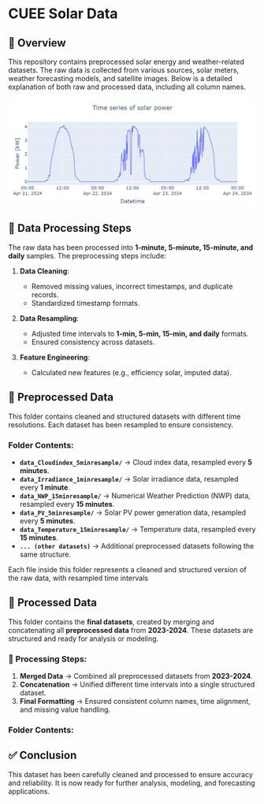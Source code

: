 # CUEE Solar Data  

## 📌 Overview  
This repository contains preprocessed solar energy and weather-related datasets. The raw data is collected from various sources, solar meters, weather forecasting models, and satellite images. Below is a detailed explanation of both raw and processed data, including all column names.  

![Plot Preview](https://raw.githubusercontent.com/energyCUEE/CUEE-solar-data/master/graph/timeseries_P.png)

## 🔄 Data Processing Steps

The raw data has been processed into **1-minute, 5-minute, 15-minute, and daily** samples. The preprocessing steps include: 

1. **Data Cleaning**:  
   - Removed missing values, incorrect timestamps, and duplicate records.  
   - Standardized timestamp formats.  

2. **Data Resampling**:  
   - Adjusted time intervals to **1-min, 5-min, 15-min, and daily** formats.  
   - Ensured consistency across datasets.  

3. **Feature Engineering**:  
   - Calculated new features (e.g., efficiency solar, imputed data).


## 📂 Preprocessed Data  

This folder contains cleaned and structured datasets with different time resolutions. Each dataset has been resampled to ensure consistency.  

### Folder Contents:  

- **`data_Cloudindex_5minresample/`** → Cloud index data, resampled every **5 minutes**.  
- **`data_Irradiance_1minresample/`** → Solar irradiance data, resampled every **1 minute**.  
- **`data_NWP_15minresample/`** → Numerical Weather Prediction (NWP) data, resampled every **15 minutes**.  
- **`data_PV_5minresample/`** → Solar PV power generation data, resampled every **5 minutes**.  
- **`data_Temperature_15minresample/`** → Temperature data, resampled every **15 minutes**.  
- **`... (other datasets)`** → Additional preprocessed datasets following the same structure.  

Each file inside this folder represents a cleaned and structured version of the raw data, with resampled time intervals

## 📂 Processed Data  

This folder contains the **final datasets**, created by merging and concatenating all **preprocessed data** from **2023-2024**. These datasets are structured and ready for analysis or modeling.  

### 🔄 Processing Steps:  

1. **Merged Data** → Combined all preprocessed datasets from **2023-2024**.  
2. **Concatenation** → Unified different time intervals into a single structured dataset.  
3. **Final Formatting** → Ensured consistent column names, time alignment, and missing value handling.

### Folder Contents:  


## ✅ Conclusion  
This dataset has been carefully cleaned and processed to ensure accuracy and reliability. It is now ready for further analysis, modeling, and forecasting applications.


   
